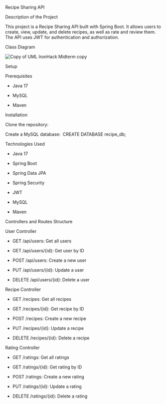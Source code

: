 Recipe Sharing API

Description of the Project

This project is a Recipe Sharing API built with Spring Boot. It allows users to create, view, update, and delete recipes, as well as rate and review them. The API uses JWT for authentication and authorization.

Class Diagram

![Copy of UML IronHack Midterm copy](https://github.com/user-attachments/assets/e73b4a29-40a3-4a25-8e88-b7c6c22225d1)

Setup

Prerequisites

* Java 17
  
* MySQL
  
* Maven
  
Installation


Clone the repository:


Create a MySQL database:
 CREATE DATABASE recipe_db;



Technologies Used


* Java 17
  
* Spring Boot
  
* Spring Data JPA
  
* Spring Security
  
* JWT
  
* MySQL
  
* Maven

  
Controllers and Routes Structure

User Controller

* GET /api/users: Get all users
  
* GET /api/users/{id}: Get user by ID
  
* POST /api/users: Create a new user
  
* PUT /api/users/{id}: Update a user
  
* DELETE /api/users/{id}: Delete a user

  
Recipe Controller

* GET /recipes: Get all recipes
  
* GET /recipes/{id}: Get recipe by ID
  
* POST /recipes: Create a new recipe
  
* PUT /recipes/{id}: Update a recipe
  
* DELETE /recipes/{id}: Delete a recipe

  
Rating Controller

* GET /ratings: Get all ratings
  
* GET /ratings/{id}: Get rating by ID
  
* POST /ratings: Create a new rating
  
* PUT /ratings/{id}: Update a rating
  
* DELETE /ratings/{id}: Delete a rating
  
